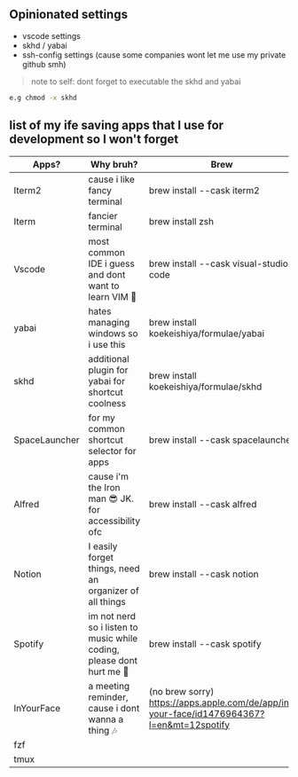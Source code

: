 ## Opinionated settings

- vscode settings
- skhd / yabai
- ssh-config settings (cause some companies wont let me use my private github smh)

> note to self: dont forget to executable the skhd and yabai

```sh
e.g chmod -x skhd
```

## list of my ife saving apps that I use for development so I won't forget

| Apps?         | Why bruh?                                                             | Brew                                                                                      |
| ------------- | --------------------------------------------------------------------- | ----------------------------------------------------------------------------------------- |
| Iterm2        | cause i like fancy terminal                                           | brew install --cask iterm2                                                                |
| Iterm         | fancier terminal                                                      | brew install zsh                                                                          |
| Vscode        | most common IDE i guess and dont want to learn VIM 🙈                 | brew install --cask visual-studio-code                                                    |
| yabai         | hates managing windows so i use this                                  | brew install koekeishiya/formulae/yabai                                                   |
| skhd          | additional plugin for yabai for shortcut coolness                     | brew install koekeishiya/formulae/skhd                                                    |
| SpaceLauncher | for my common shortcut selector for apps                              | brew install --cask spacelauncher                                                         |
| Alfred        | cause i'm the Iron man 😎 JK. for accessibility ofc                   | brew install --cask alfred                                                                |
| Notion        | I easily forget things, need an organizer of all things               | brew install --cask notion                                                                |
| Spotify       | im not nerd so i listen to music while coding, please dont hurt me 🤪 | brew install --cask spotify                                                               |
| InYourFace    | a meeting reminder, cause i dont wanna a thing 🎶                     | (no brew sorry) https://apps.apple.com/de/app/in-your-face/id1476964367?l=en&mt=12spotify |
| fzf           |                                                                       |                                                                                           |
| tmux          |                                                                       |                                                                                           |
